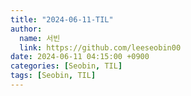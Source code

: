 ```yaml
---
title: "2024-06-11-TIL"
author:
  name: 서빈
  link: https://github.com/leeseobin00
date: 2024-06-11 04:15:00 +0900
categories: [Seobin, TIL]
tags: [Seobin, TIL]
---
```

